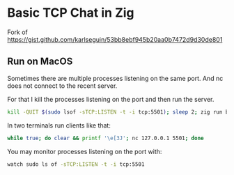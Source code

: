 # Basic TCP Chat in Zig

Fork of https://gist.github.com/karlseguin/53bb8ebf945b20aa0b7472d9d30de801

## Run on MacOS

Sometimes there are multiple processes listening on the same port. And nc does not connect to the recent server.

For that I kill the processes listening on the port and then run the server.

```sh
kill -QUIT $(sudo lsof -sTCP:LISTEN -t -i tcp:5501); sleep 2; zig run basic-tcp-chat.zig
```

In two terminals run clients like that:

```sh
while true; do clear && printf '\e[3J'; nc 127.0.0.1 5501; done
```

You may monitor processes listening on the port with:

```sh
watch sudo ls of -sTCP:LISTEN -t -i tcp:5501
```
